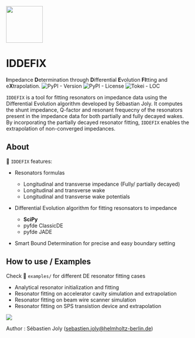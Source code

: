<img src="https://raw.githubusercontent.com/SebastienJoly/GARFIELD/main/logo.png"  width="100px"/>

# IDDEFIX

**I**mpedance **D**etermination through **D**ifferential **E**volution **FI**tting and e**X**trapolation.
![PyPI - Version](https://img.shields.io/pypi/v/IDDEFIX?style=flat-square&color=green)
![PyPI - License](https://img.shields.io/pypi/l/IDDEFIX?style=flat-square&color=pink)
![Tokei - LOC](https://tokei.rs/b1/github/ImpedanCEI/IDDEFIX?category=code?/style=square&color=green)


`IDDEFIX` is a tool for fitting resonators on impedance data using the Differential Evolution algorithm developed by Sébastian Joly. 
It computes the shunt impedance, Q-factor and resonant frequecny of the resonators present in the impedance data for both partially and fully decayed wakes. By incorporating the partially decayed resonator fitting, `IDDEFIX`  enables the extrapolation of non-converged impedances.


## About

🚀 `IDDEFIX` features:

* Resonators formulas
    * Longitudinal and transverse impedance (Fully/ partially decayed)
    * Longitudinal and transverse wake
    * Longitudinal and transverse wake potentials

* Differential Evolution algorithm for fitting resonsators to impedance
    * **SciPy**
    * pyfde ClassicDE
    * pyfde JADE

* Smart Bound Determination for precise and easy boundary setting

## How to use / Examples

Check :file_folder: `examples/` for different DE resonator fitting cases
* Analytical resonator initialization and fitting
* Resonator fitting on accelerator cavity simulation and extrapolation
* Resonator fitting on beam wire scanner simulation
* Resonator fitting on SPS transistion device and extrapolation




<img src="https://mattermost.web.cern.ch/files/4si7ipbezfyjdmd1zzr567hswh/public?h=2dcugjRruq3p9yEYea-9f1mXPfUbuujKRNh8dTA77a4"/>

Author : Sébastien Joly (sebastien.joly@helmholtz-berlin.de)
